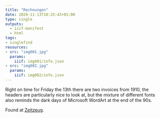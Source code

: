 ```yaml
---
title: "Rechnungen"
date: 2020-11-13T10:25:43+01:00
type: single
outputs:
  - iiif-manifest
  - html
tags:
- singlefind
resources:
- src: "img001.jpg"
  params:
    iiif: img001/info.json
- src: "img002.jpg"
  params:
    iiif: img002/info.json
---
```

Right on time for Friday the 13th there are two invoices from 1910, the headers are particularly nice to look at, but the mixture of different fonts also reminds the dark days of Microsoft WordArt at the end of the 90s.
<!--more-->
<div class="source">
Found at <a target="_blank" href="http://zeitzeug.de/">Zeitzeug</a>.
</div>
